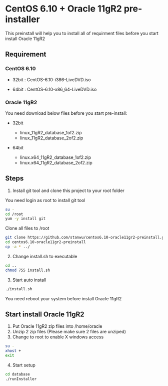 # CentOS 6.10 + Oracle 11gR2 pre-installer

This preinstall will help you to install all of requirment files before you start install Oracle 11gR2

## Requirement

### CentOS 6.10

- 32bit : CentOS-6.10-i386-LiveDVD.iso

- 64bit : CentOS-6.10-x86_64-LiveDVD.iso

### Oracle 11gR2 

You need download below files before you start pre-install:

- 32bit 

    * linux_11gR2_database_1of2.zip
    * linux_11gR2_database_2of2.zip

- 64bit

    * linux.x64_11gR2_database_1of2.zip
    * linux.x64_11gR2_database_2of2.zip

## Steps

1. Install git tool and clone this project to your root folder 

You need login as root to install git tool

```bash
su -
cd /root
yum -y install git
```

Clone all files to /root

```bash
git clone https://github.com/stanwu/centos6.10-oracle11gr2-preinstall.git
cd centos6.10-oracle11gr2-preinstall
cp -a * ../
```

2. Change install.sh to executable

```bash
cd ..
chmod 755 install.sh
```

3. Start auto install

```bash
./install.sh
```

You need reboot your system before install Oracle 11gR2

## Start install Oracle 11gR2

1. Put Oracle 11gR2 zip files into /home/oracle
2. Unzip 2 zip files (Please make sure 2 files are unziped)
3. Change to root to enable X windows access

```bash
su -
xhost +
exit
```

4. Start setup

```bash
cd database
./runInstaller
```

